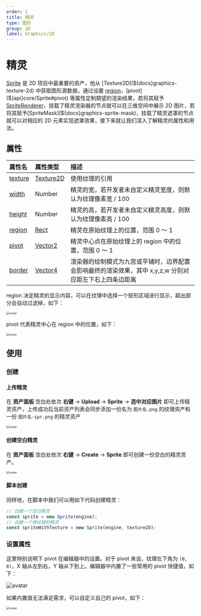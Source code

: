 ```yaml
---
order: 1
title: 精灵
type: 图形
group: 2D
label: Graphics/2D
---
```


# 精灵

[Sprite](${api}core/Sprite) 是 2D 项目中最重要的资产，他从 [Texture2D](${docs}graphics-texture-2d) 中获取图形源数据，通过设置 [region](${api}core/Sprite#region)，[pivot](${api}core/Sprite#pivot) 等属性定制期望的渲染结果，若将其赋予[SpriteRenderer](${api}core/SpriteRenderer)，挂载了精灵渲染器的节点就可以在三维空间中展示 2D 图片，若将其赋予[SpriteMask](${docs}graphics-sprite-mask)，挂载了精灵遮罩的节点就可以对相应的 2D 元素实现遮罩效果，接下来就让我们深入了解精灵的属性和用法。

## 属性

| 属性名                               | 属性类型                          | 描述                                                                                                    |
| :----------------------------------- | :-------------------------------- | :------------------------------------------------------------------------------------------------------ |
| [texture](${api}core/Sprite#texture) | [Texture2D](${api}core/Texture2D) | 使用纹理的引用                                                                                          |
| [width](${api}core/Sprite#width)     | Number                            | 精灵的宽，若开发者未自定义精灵宽度，则默认为纹理像素宽 / 100                                            |
| [height](${api}core/Sprite#height)   | Number                            | 精灵的高，若开发者未自定义精灵高度，则默认为纹理像素高 / 100                                            |
| [region](${api}core/Sprite#region)   | [Rect](${api}math/Rect)           | 精灵在原始纹理上的位置，范围 0 ～ 1                                                                     |
| [pivot](${api}core/Sprite#pivot)     | [Vector2](${api}math/Vector2)     | 精灵中心点在原始纹理上的 region 中的位置，范围 0 ～ 1                                                   |
| [border](${api}core/Sprite#border)   | [Vector4](${api}math/Vector4)     | 渲染器的绘制模式为九宫或平铺时，边界配置会影响最终的渲染效果，其中 x,y,z,w 分别对应距左下右上四条边距离 |

region 决定精灵的显示内容，可以在纹理中选择一个矩形区域进行显示，超出部分会自动过滤掉，如下：

<img src="https://gw.alipayobjects.com/mdn/rms_7c464e/afts/img/A*ABvvTJnUgpsAAAAAAAAAAAAAARQnAQ" alt="avatar" style="zoom:50%;" />

pivot 代表精灵中心在 region 中的位置，如下：

<img src="https://gw.alipayobjects.com/mdn/rms_7c464e/afts/img/A*6RyQTpqE4dMAAAAAAAAAAAAAARQnAQ" alt="avatar" style="zoom:50%;" />

## 使用

### 创建

#### 上传精灵

在 **资产面板** 空白处依次 **右键** → **Upload** → **Sprite** → **选中对应图片** 即可上传精灵资产，上传成功后当前资产列表会同步添加一份名为 `图片名.png` 的纹理资产和一份 `图片名-spr.png` 的精灵资产

<img src="https://mdn.alipayobjects.com/huamei_yo47yq/afts/img/A*bRghQqoN1GAAAAAAAAAAAAAADhuCAQ/original" alt="avatar" style="zoom:50%;" />

#### 创建空白精灵

在 **资产面板** 空白处依次 **右键** → **Create** → **Sprite** 即可创建一份空白的精灵资产。

<img src="https://mdn.alipayobjects.com/huamei_yo47yq/afts/img/A*Gv96TrKvRkEAAAAAAAAAAAAADhuCAQ/original" alt="avatar" style="zoom:50%;" />

#### 脚本创建

同样地，在脚本中我们可以用如下代码创建精灵：

```typescript
// 创建一个空白精灵
const sprite = new Sprite(engine);
// 创建一个带纹理的精灵
const spriteWithTexture = new Sprite(engine, texture2D);
```

### 设置属性

这里特别说明下 pivot 在编辑器中的设置。对于 pivot 来说，纹理左下角为 `(0, 0)`，X 轴从左到右，Y 轴从下到上。编辑器中内置了一些常用的 pivot 快捷值，如下：

<img src="https://mdn.alipayobjects.com/huamei_w6ifet/afts/img/A*ZKFJR5LdJA0AAAAAAAAAAAAADjCHAQ/original" alt="avatar" style="zoom:100%;" />

如果内置值无法满足需求，可以自定义自己的 pivot，如下：

<img src="https://mdn.alipayobjects.com/huamei_w6ifet/afts/img/A*tuZ7QJEl_wsAAAAAAAAAAAAADjCHAQ/original" alt="avatar" style="zoom:50%;" />
